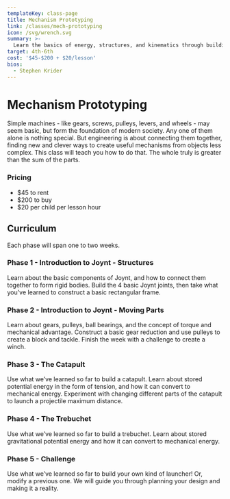 ```yaml
---
templateKey: class-page
title: Mechanism Prototyping
link: /classes/mech-prototyping
icon: /svg/wrench.svg
summary: >-
  Learn the basics of energy, structures, and kinematics through building three projects: a catapult, trebuchet, and crossbow!
target: 4th-6th
cost: '$45-$200 + $20/lesson'
bios:
  - Stephen Krider
---
```


# Mechanism Prototyping
Simple machines - like gears, screws, pulleys, levers, and wheels - may seem basic, but form the foundation of modern society. Any one of them alone is nothing special. But engineering is about connecting them together, finding new and clever ways to create useful mechanisms from objects less complex. This class will teach you how to do that. The whole truly is greater than the sum of the parts.

### Pricing
* $45 to rent
* $200 to buy
* $20 per child per lesson hour 

## Curriculum
Each phase will span one to two weeks.

### Phase 1 - Introduction to Joynt - Structures

Learn about the basic components of Joynt, and how to connect them together to form rigid bodies. Build the 4 basic Joynt joints, then take what you’ve learned to construct a basic rectangular frame.

### Phase 2 - Introduction to Joynt - Moving Parts

Learn about gears, pulleys, ball bearings, and the concept of torque and mechanical advantage. Construct a basic gear reduction and use pulleys to create a block and tackle. Finish the week with a challenge to create a winch.

### Phase 3 - The Catapult

Use what we’ve learned so far to build a catapult. Learn about stored potential energy in the form of tension, and how it can convert to mechanical energy. Experiment with changing different parts of the catapult to launch a projectile maximum distance.

### Phase 4 - The Trebuchet

Use what we’ve learned so far to build a trebuchet. Learn about stored gravitational potential energy and how it can convert to mechanical energy.

### Phase 5 - Challenge

Use what we’ve learned so far to build your own kind of launcher! Or, modify a previous one. We will guide you through planning your design and making it a reality.

